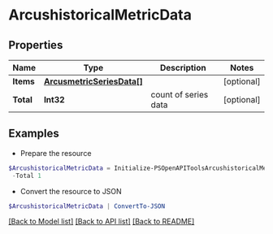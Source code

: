 # ArcushistoricalMetricData
## Properties

Name | Type | Description | Notes
------------ | ------------- | ------------- | -------------
**Items** | [**ArcusmetricSeriesData[]**](ArcusmetricSeriesData.md) |  | [optional] 
**Total** | **Int32** | count of series data | [optional] 

## Examples

- Prepare the resource
```powershell
$ArcushistoricalMetricData = Initialize-PSOpenAPIToolsArcushistoricalMetricData  -Items null `
 -Total 1
```

- Convert the resource to JSON
```powershell
$ArcushistoricalMetricData | ConvertTo-JSON
```

[[Back to Model list]](../README.md#documentation-for-models) [[Back to API list]](../README.md#documentation-for-api-endpoints) [[Back to README]](../README.md)


